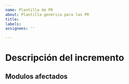 ```yaml
---
name: Plantilla de PR 
about: Plantilla genérica para las PR
title: 
labels: 
assignees: ''

---
```


# Descripción del incremento

## Modulos afectados
<!-- - Module1
- Module2
- ... -->

<!-- ## Preparación

Explica qué software o pasos previos se deben cumplimentar antes de usar este incremento

- Paso 1
- Paso 2
    -  Más pasos
        - Aún más pasos  
- Paso 3
- ...


### Llamadas de API
< Any new API calls >

| METODO | RECURSO |  ENTRADA  | RESPUESTA |
|--------|----------|---------|----------|
| POST   |          |         |          |
| PUT    |          |         |          |
| DELETE |          |         |          |
| GET    |          |         |          |
### OBJETOS API
#### Objecto 1
| Campo | Tipo |  Descripción |
|--------|----------|---------|

```json
{
    "valor": "valor",
    "valor2": 5
}
```
-->